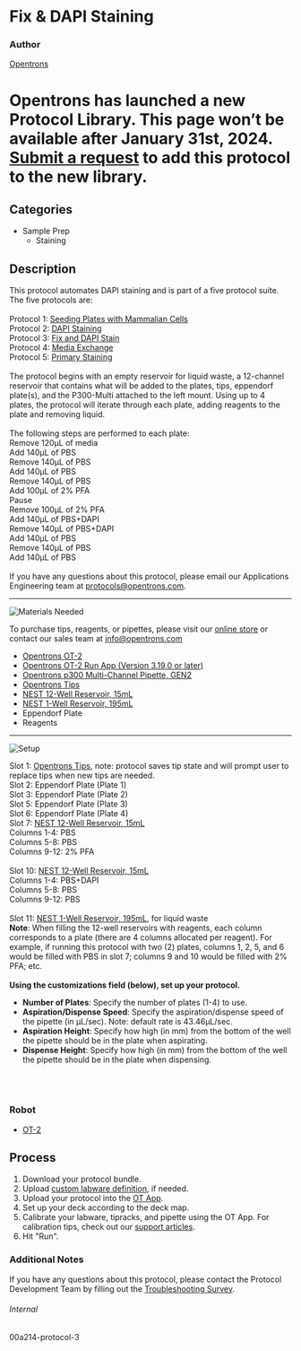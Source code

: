 # Fix & DAPI Staining

### Author
[Opentrons](https://opentrons.com/)


# Opentrons has launched a new Protocol Library. This page won’t be available after January 31st, 2024. [Submit a request](https://docs.google.com/forms/d/e/1FAIpQLSdYYp9QCKow4nn0KlCVsMS3HX0eJ0N9O7-erajKvcpT0lWbSg/viewform) to add this protocol to the new library.

## Categories
* Sample Prep
	* Staining


## Description
This protocol automates DAPI staining and is part of a five protocol suite. The five protocols are:</br>
</br>
Protocol 1: [Seeding Plates with Mammalian Cells](https://develop.protocols.opentrons.com/protocol/00a214-protocol-1)</br>
Protocol 2: [DAPI Staining](https://develop.protocols.opentrons.com/protocol/00a214-protocol-2)</br>
Protocol 3: [Fix and DAPI Stain](https://develop.protocols.opentrons.com/protocol/00a214-protocol-3)</br>
Protocol 4: [Media Exchange](https://develop.protocols.opentrons.com/protocol/00a214-protocol-4)</br>
Protocol 5: [Primary Staining](https://develop.protocols.opentrons.com/protocol/00a214-protocol-5)</br>
</br>
The protocol begins with an empty reservoir for liquid waste, a 12-channel reservoir that contains what will be added to the plates, tips, eppendorf plate(s), and the P300-Multi attached to the left mount. Using up to 4 plates, the protocol will iterate through each plate, adding reagents to the plate and removing liquid.</br>
</br>
The following steps are performed to each plate:</br>
Remove 120µL of media</br>
Add 140µL of PBS</br>
Remove 140µL of PBS</br>
Add 140µL of PBS</br>
Remove 140µL of PBS</br>
Add 100µL of 2% PFA</br>
Pause</br>
Remove 100µL of 2% PFA</br>
Add 140µL of PBS+DAPI</br>
Remove 140µL of PBS+DAPI</br>
Add 140µL of PBS</br>
Remove 140µL of PBS</br>
Add 140µL of PBS</br>
</br>
If you have any questions about this protocol, please email our Applications Engineering team at [protocols@opentrons.com](mailto:protocols@opentrons.com).

---
![Materials Needed](https://s3.amazonaws.com/opentrons-protocol-library-website/custom-README-images/001-General+Headings/materials.png)

To purchase tips, reagents, or pipettes, please visit our [online store](https://shop.opentrons.com/) or contact our sales team at [info@opentrons.com](mailto:info@opentrons.com)

* [Opentrons OT-2](https://shop.opentrons.com/collections/ot-2-robot/products/ot-2)
* [Opentrons OT-2 Run App (Version 3.19.0 or later)](https://opentrons.com/ot-app/)
* [Opentrons p300 Multi-Channel Pipette, GEN2](https://shop.opentrons.com/collections/ot-2-pipettes/products/8-channel-electronic-pipette)
* [Opentrons Tips](https://shop.opentrons.com/collections/opentrons-tips)
* [NEST 12-Well Reservoir, 15mL](https://shop.opentrons.com/collections/verified-labware/products/nest-12-well-reservoir-15-ml)
* [NEST 1-Well Reservoir, 195mL](https://shop.opentrons.com/collections/verified-labware/products/nest-1-well-reservoir-195-ml)
* Eppendorf Plate
* Reagents



---
![Setup](https://s3.amazonaws.com/opentrons-protocol-library-website/custom-README-images/001-General+Headings/Setup.png)

Slot 1: [Opentrons Tips](https://shop.opentrons.com/collections/opentrons-tips), note: protocol saves tip state and will prompt user to replace tips when new tips are needed.
</br>
Slot 2: Eppendorf Plate (Plate 1)
</br>
Slot 3: Eppendorf Plate (Plate 2)
</br>
Slot 5: Eppendorf Plate (Plate 3)
</br>
Slot 6: Eppendorf Plate (Plate 4)
</br>
Slot 7: [NEST 12-Well Reservoir, 15mL](https://shop.opentrons.com/collections/verified-labware/products/nest-12-well-reservoir-15-ml)
</br>
Columns 1-4: PBS</br>
Columns 5-8: PBS</br>
Columns 9-12: 2% PFA</br>
</br>
Slot 10: [NEST 12-Well Reservoir, 15mL](https://shop.opentrons.com/collections/verified-labware/products/nest-12-well-reservoir-15-ml)
</br>
Columns 1-4: PBS+DAPI</br>
Columns 5-8: PBS</br>
Columns 9-12: PBS</br>
</br>
Slot 11: [NEST 1-Well Reservoir, 195mL](https://shop.opentrons.com/collections/verified-labware/products/nest-1-well-reservoir-195-ml), for liquid waste
</br>
**Note**: When filling the 12-well reservoirs with reagents, each column corresponds to a plate (there are 4 columns allocated per reagent). For example, if running this protocol with two (2) plates, columns 1, 2, 5, and 6 would be filled with PBS in slot 7; columns 9 and 10 would be filled with 2% PFA; etc.</br>
</br>
**Using the customizations field (below), set up your protocol.**
* **Number of Plates**: Specify the number of plates (1-4) to use.
* **Aspiration/Dispense Speed**: Specify the aspiration/dispense speed of the pipette (in µL/sec). Note: default rate is 43.46µL/sec.
* **Aspiration Height**: Specify how high (in mm) from the bottom of the well the pipette should be in the plate when aspirating.
* **Dispense Height**: Specify how high (in mm) from the bottom of the well the pipette should be in the plate when dispensing.
</br>
</br>

### Robot
* [OT-2](https://opentrons.com/ot-2)

## Process

1. Download your protocol bundle.
2. Upload [custom labware definition](https://support.opentrons.com/en/articles/3136506-using-labware-in-your-protocols), if needed.
3. Upload your protocol into the [OT App](https://opentrons.com/ot-app).
4. Set up your deck according to the deck map.
5. Calibrate your labware, tipracks, and pipette using the OT App. For calibration tips, check out our [support articles](https://support.opentrons.com/en/collections/1559720-guide-for-getting-started-with-the-ot-2).
6. Hit "Run".

### Additional Notes
If you have any questions about this protocol, please contact the Protocol Development Team by filling out the [Troubleshooting Survey](https://protocol-troubleshooting.paperform.co/).

###### Internal
00a214-protocol-3
